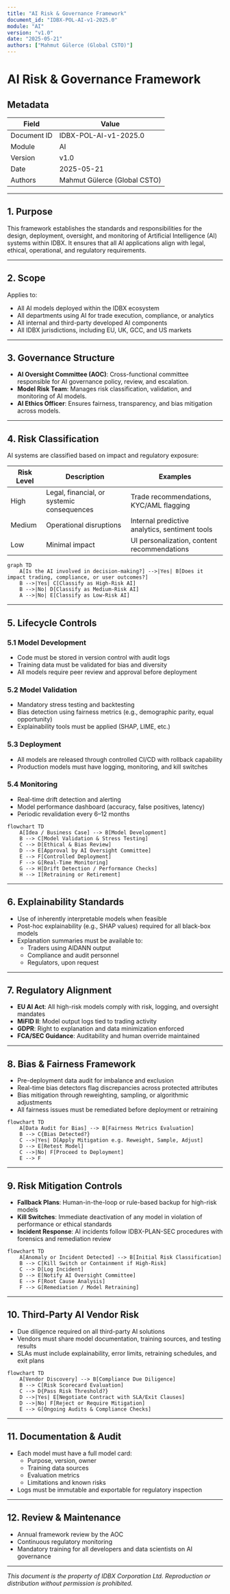 ```yaml
---
title: "AI Risk & Governance Framework"
document_id: "IDBX-POL-AI-v1-2025.0"
module: "AI"
version: "v1.0"
date: "2025-05-21"
authors: ["Mahmut Gülerce (Global CSTO)"]
---
```


# AI Risk & Governance Framework

## Metadata

| Field         | Value                             |
|---------------|-----------------------------------|
| Document ID   | IDBX-POL-AI-v1-2025.0             |
| Module        | AI                                |
| Version       | v1.0                              |
| Date          | 2025-05-21        |
| Authors       | Mahmut Gülerce (Global CSTO)      |

---

## 1. Purpose

This framework establishes the standards and responsibilities for the design, deployment, oversight, and monitoring of Artificial Intelligence (AI) systems within IDBX. It ensures that all AI applications align with legal, ethical, operational, and regulatory requirements.

---

## 2. Scope

Applies to:
- All AI models deployed within the IDBX ecosystem
- All departments using AI for trade execution, compliance, or analytics
- All internal and third-party developed AI components
- All IDBX jurisdictions, including EU, UK, GCC, and US markets

---

## 3. Governance Structure

- **AI Oversight Committee (AOC)**: Cross-functional committee responsible for AI governance policy, review, and escalation.
- **Model Risk Team**: Manages risk classification, validation, and monitoring of AI models.
- **AI Ethics Officer**: Ensures fairness, transparency, and bias mitigation across models.

---

## 4. Risk Classification

AI systems are classified based on impact and regulatory exposure:

| Risk Level | Description                                | Examples                                      |
|------------|--------------------------------------------|-----------------------------------------------|
| High       | Legal, financial, or systemic consequences | Trade recommendations, KYC/AML flagging       |
| Medium     | Operational disruptions                    | Internal predictive analytics, sentiment tools|
| Low        | Minimal impact                             | UI personalization, content recommendations   |

```mermaid
graph TD
    A[Is the AI involved in decision-making?] -->|Yes| B[Does it impact trading, compliance, or user outcomes?]
    B -->|Yes| C[Classify as High-Risk AI]
    B -->|No| D[Classify as Medium-Risk AI]
    A -->|No| E[Classify as Low-Risk AI]
```

---

## 5. Lifecycle Controls

### 5.1 Model Development
- Code must be stored in version control with audit logs
- Training data must be validated for bias and diversity
- All models require peer review and approval before deployment

### 5.2 Model Validation
- Mandatory stress testing and backtesting
- Bias detection using fairness metrics (e.g., demographic parity, equal opportunity)
- Explainability tools must be applied (SHAP, LIME, etc.)

### 5.3 Deployment
- All models are released through controlled CI/CD with rollback capability
- Production models must have logging, monitoring, and kill switches

### 5.4 Monitoring
- Real-time drift detection and alerting
- Model performance dashboard (accuracy, false positives, latency)
- Periodic revalidation every 6–12 months

```mermaid
flowchart TD
    A[Idea / Business Case] --> B[Model Development]
    B --> C[Model Validation & Stress Testing]
    C --> D[Ethical & Bias Review]
    D --> E[Approval by AI Oversight Committee]
    E --> F[Controlled Deployment]
    F --> G[Real-Time Monitoring]
    G --> H[Drift Detection / Performance Checks]
    H --> I[Retraining or Retirement]
```

---

## 6. Explainability Standards

- Use of inherently interpretable models when feasible
- Post-hoc explainability (e.g., SHAP values) required for all black-box models
- Explanation summaries must be available to:
  - Traders using AIDANN output
  - Compliance and audit personnel
  - Regulators, upon request

---

## 7. Regulatory Alignment

- **EU AI Act**: All high-risk models comply with risk, logging, and oversight mandates
- **MiFID II**: Model output logs tied to trading activity
- **GDPR**: Right to explanation and data minimization enforced
- **FCA/SEC Guidance**: Auditability and human override maintained

---

## 8. Bias & Fairness Framework

- Pre-deployment data audit for imbalance and exclusion
- Real-time bias detectors flag discrepancies across protected attributes
- Bias mitigation through reweighting, sampling, or algorithmic adjustments
- All fairness issues must be remediated before deployment or retraining

```mermaid
flowchart TD
    A[Data Audit for Bias] --> B[Fairness Metrics Evaluation]
    B --> C{Bias Detected?}
    C -->|Yes| D[Apply Mitigation e.g. Reweight, Sample, Adjust]
    D --> E[Retest Model]
    C -->|No| F[Proceed to Deployment]
    E --> F
```

---

## 9. Risk Mitigation Controls

- **Fallback Plans**: Human-in-the-loop or rule-based backup for high-risk models
- **Kill Switches**: Immediate deactivation of any model in violation of performance or ethical standards
- **Incident Response**: AI incidents follow IDBX-PLAN-SEC procedures with forensics and remediation review

```mermaid
flowchart TD
    A[Anomaly or Incident Detected] --> B[Initial Risk Classification]
    B --> C[Kill Switch or Containment if High-Risk]
    C --> D[Log Incident]
    D --> E[Notify AI Oversight Committee]
    E --> F[Root Cause Analysis]
    F --> G[Remediation / Model Retraining]
```

---

## 10. Third-Party AI Vendor Risk

- Due diligence required on all third-party AI solutions
- Vendors must share model documentation, training sources, and testing results
- SLAs must include explainability, error limits, retraining schedules, and exit plans

```mermaid
flowchart TD
    A[Vendor Discovery] --> B[Compliance Due Diligence]
    B --> C[Risk Scorecard Evaluation]
    C --> D{Pass Risk Threshold?}
    D -->|Yes| E[Negotiate Contract with SLA/Exit Clauses]
    D -->|No| F[Reject or Require Mitigation]
    E --> G[Ongoing Audits & Compliance Checks]
```

---

## 11. Documentation & Audit

- Each model must have a full model card:
  - Purpose, version, owner
  - Training data sources
  - Evaluation metrics
  - Limitations and known risks
- Logs must be immutable and exportable for regulatory inspection

---

## 12. Review & Maintenance

- Annual framework review by the AOC
- Continuous regulatory monitoring
- Mandatory training for all developers and data scientists on AI governance

---

*This document is the property of IDBX Corporation Ltd. Reproduction or distribution without permission is prohibited.*
